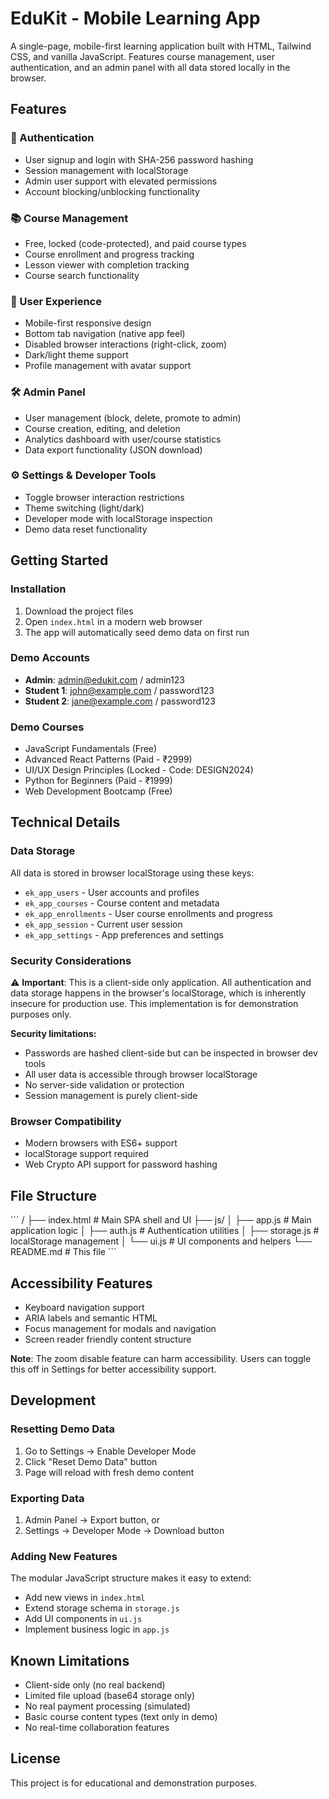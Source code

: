 # EduKit - Mobile Learning App

A single-page, mobile-first learning application built with HTML, Tailwind CSS, and vanilla JavaScript. Features course management, user authentication, and an admin panel with all data stored locally in the browser.

## Features

### 🔐 Authentication
- User signup and login with SHA-256 password hashing
- Session management with localStorage
- Admin user support with elevated permissions
- Account blocking/unblocking functionality

### 📚 Course Management
- Free, locked (code-protected), and paid course types
- Course enrollment and progress tracking
- Lesson viewer with completion tracking
- Course search functionality

### 👤 User Experience
- Mobile-first responsive design
- Bottom tab navigation (native app feel)
- Disabled browser interactions (right-click, zoom)
- Dark/light theme support
- Profile management with avatar support

### 🛠️ Admin Panel
- User management (block, delete, promote to admin)
- Course creation, editing, and deletion
- Analytics dashboard with user/course statistics
- Data export functionality (JSON download)

### ⚙️ Settings & Developer Tools
- Toggle browser interaction restrictions
- Theme switching (light/dark)
- Developer mode with localStorage inspection
- Demo data reset functionality

## Getting Started

### Installation
1. Download the project files
2. Open `index.html` in a modern web browser
3. The app will automatically seed demo data on first run

### Demo Accounts
- **Admin**: admin@edukit.com / admin123
- **Student 1**: john@example.com / password123
- **Student 2**: jane@example.com / password123

### Demo Courses
- JavaScript Fundamentals (Free)
- Advanced React Patterns (Paid - ₹2999)
- UI/UX Design Principles (Locked - Code: DESIGN2024)
- Python for Beginners (Paid - ₹1999)
- Web Development Bootcamp (Free)

## Technical Details

### Data Storage
All data is stored in browser localStorage using these keys:
- `ek_app_users` - User accounts and profiles
- `ek_app_courses` - Course content and metadata
- `ek_app_enrollments` - User course enrollments and progress
- `ek_app_session` - Current user session
- `ek_app_settings` - App preferences and settings

### Security Considerations
⚠️ **Important**: This is a client-side only application. All authentication and data storage happens in the browser's localStorage, which is inherently insecure for production use. This implementation is for demonstration purposes only.

**Security limitations:**
- Passwords are hashed client-side but can be inspected in browser dev tools
- All user data is accessible through browser localStorage
- No server-side validation or protection
- Session management is purely client-side

### Browser Compatibility
- Modern browsers with ES6+ support
- localStorage support required
- Web Crypto API support for password hashing

## File Structure
\`\`\`
/
├── index.html          # Main SPA shell and UI
├── js/
│   ├── app.js         # Main application logic
│   ├── auth.js        # Authentication utilities
│   ├── storage.js     # localStorage management
│   └── ui.js          # UI components and helpers
└── README.md          # This file
\`\`\`

## Accessibility Features
- Keyboard navigation support
- ARIA labels and semantic HTML
- Focus management for modals and navigation
- Screen reader friendly content structure

**Note**: The zoom disable feature can harm accessibility. Users can toggle this off in Settings for better accessibility support.

## Development

### Resetting Demo Data
1. Go to Settings → Enable Developer Mode
2. Click "Reset Demo Data" button
3. Page will reload with fresh demo content

### Exporting Data
1. Admin Panel → Export button, or
2. Settings → Developer Mode → Download button

### Adding New Features
The modular JavaScript structure makes it easy to extend:
- Add new views in `index.html`
- Extend storage schema in `storage.js`
- Add UI components in `ui.js`
- Implement business logic in `app.js`

## Known Limitations
- Client-side only (no real backend)
- Limited file upload (base64 storage only)
- No real payment processing (simulated)
- Basic course content types (text only in demo)
- No real-time collaboration features

## License
This project is for educational and demonstration purposes.
